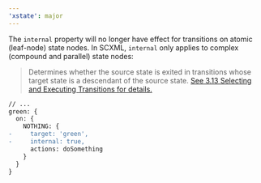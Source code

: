 ```yaml
---
'xstate': major
---
```


The `internal` property will no longer have effect for transitions on atomic (leaf-node) state nodes. In SCXML, `internal` only applies to complex (compound and parallel) state nodes:

> Determines whether the source state is exited in transitions whose target state is a descendant of the source state. [See 3.13 Selecting and Executing Transitions for details.](https://www.w3.org/TR/scxml/#SelectingTransitions)

```diff
// ...
green: {
  on: {
    NOTHING: {
-     target: 'green',
-     internal: true,
      actions: doSomething
    }
  }
}
```

